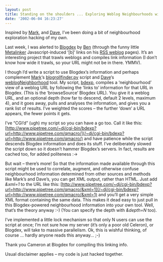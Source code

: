 ```yaml
---
layout: post
title: Standing on the shoulders ... Exploring Weblog Neighbourhoods with Blogdex
date: '2002-06-04 16:23:27'
---
```



Inspired by [Mark](http://diveintomark.org/), and [Dave](http://www.scripting.com/), I’ve been doing a bit of neighbourhood exploration hacking of my own.

Last week, I was alerted to [Blogdex](http://blogdex.media.mit.edu/) by [Ben](http://www.benhammersley.com/) (through the funny little [Metalinker](http://www.thinkblank.com/metalinker/) Javascript-induced ‘[b]‘ links on his [RSS weblog](http://rss.benhammersley.com/) pages). It’s an interesting project that trawls weblogs and compiles link information (I don’t know how wide it trawls, so your URL might not be in there. YMMV).

I though I’d write a script to use Blogdex’s information and perhaps complement [Mark](http://diveintomark.org/)‘s [blogrollfinder.py](http://diveintomark.org/projects/misc/blogrollfinder.py.txt) script and [Dave](http://www.scripting.com/)‘s [weblogNeighborhood](http://radio.userland.com/weblogNeighborhood) tool. My script, [bdexp](/~dj/bdexp), compiles a ‘neighbourhood’ view of a weblog URL by following the ‘links to’ information for that URL in Blogdex. (This is the ‘browseSource’ Blogdex URL). You give it a weblog URL, and an optional depth (how far to descend, default 2 levels, maximum 4), and it goes away, pulls and analyses the information, and gives you a rank list of results. I’ve weighted the scores – the further ‘down’ a URL appears, the fewer points it gets.

I’ve “CGI’d” (ugh) my script so you can have a go too. Call it like this: [http://www.pipetree.com/~dj/cgi-bin/bdexp?url=http://www.pipetree.com/qmacro/](/~dj/cgi-bin/bdexp?url=http://www.pipetree.com/qmacro/) and have patience while the script descends Blogdex information and does its stuff. I’ve deliberately slowed the script down so it doesn’t hammer Blogdex’s servers. In fact, results are cached too, for added politeness :->

But wait – there’s more! So that the information made available through this script might be used to correlate, augment, and otherwise confuse neighbourhood information determined from other sources and methods like Mark’s and Dave’s, you can get XML output, rather than HTML. Just add *&xml=1* to the URL like this: [http://www.pipetree.com/~dj/cgi-bin/bdexp?url=http://www.pipetree.com/qmacro/&xml=1](/~dj/cgi-bin/bdexp?url=http://www.pipetree.com/qmacro/&xml=1) and you’ll get a very simple XML format containing the same data. This makes it dead easy to just pull in this Blogdex-powered neighbourhood information into your own tool. Well, that’s the theory anyway :-) (You can specify the depth with *&depth=N* too).

I’ve implemented a little lock mechanism so that only N users can use the script at once; I’m not sure how my server (it’s only a poor old Celeron), or Blogdex, will take to massive parallelism. Ok, this is wishful thinking, of course … hardly anyone reads this anyway… ;-)

Thank you Cameron at Blogdex for compiling this linking info.

Usual disclaimer applies – my code is just hacked together.


